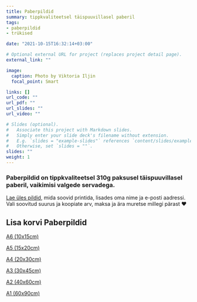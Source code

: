 ```yaml
---
title: Paberpildid
summary: tippkvaliteetsel täispuuvillasel paberil
tags:
- paberpildid
- trükised

date: "2021-10-15T16:32:14+03:00"

# Optional external URL for project (replaces project detail page).
external_link: ""

image:
  caption: Photo by Viktoria Iljin
  focal_point: Smart

links: []
url_code: ""
url_pdf: ""
url_slides: ""
url_video: ""

# Slides (optional).
#   Associate this project with Markdown slides.
#   Simply enter your slide deck's filename without extension.
#   E.g. `slides = "example-slides"` references `content/slides/example-slides.md`.
#   Otherwise, set `slides = ""`.
slides: ""
weight: 1
---
```

### Paberpildid on tippkvaliteetsel 310g paksusel täispuuvillasel paberil, vaikimisi valgede servadega.

[Lae üles pildid](https://www.dropbox.com/request/YulJbiklGcffXMoB7DFo), mida soovid printida, lisades oma nime ja e-posti aadressi. Vali soovitud suurus ja koopiate arv, maksa ja ära muretse millegi pärast ❤️

## Lisa korvi Paberpildid

<a data-dpd-type="button" data-text="A6 (10х15сm)" data-variant="price-right" data-button-size="dpd-large" data-bg-color="ed11cc" data-bg-color-hover="ff1ff6" data-text-color="ffffff" data-pr-bg-color="ffffff" data-pr-color="000000" data-lightbox="1" href="https://lastefoto-ee.dpdcart.com/cart/add?product_id=216910&amp;method_id=236431">A6 (10х15сm)</a><script src="https://lastefoto-ee.dpdcart.com/dpd.js"></script>

<a data-dpd-type="button" data-text="А5 (15х20сm)" data-variant="price-right" data-button-size="dpd-large" data-bg-color="ed11cc" data-bg-color-hover="ff1ff6" data-text-color="ffffff" data-pr-bg-color="ffffff" data-pr-color="000000" data-lightbox="1" href="https://lastefoto-ee.dpdcart.com/cart/add?product_id=216911&amp;method_id=236432">А5 (15х20сm)</a><script src="https://lastefoto-ee.dpdcart.com/dpd.js"></script>

<a data-dpd-type="button" data-text="А4 (20х30сm)" data-variant="price-right" data-button-size="dpd-large" data-bg-color="ed11cc" data-bg-color-hover="ff1ff6" data-text-color="ffffff" data-pr-bg-color="ffffff" data-pr-color="000000" data-lightbox="1" href="https://lastefoto-ee.dpdcart.com/cart/add?product_id=216912&amp;method_id=236433">А4 (20х30сm)</a><script src="https://lastefoto-ee.dpdcart.com/dpd.js"></script>

<a data-dpd-type="button" data-text="А3 (30х45сm)" data-variant="price-right" data-button-size="dpd-large" data-bg-color="ed11cc" data-bg-color-hover="ff1ff6" data-text-color="ffffff" data-pr-bg-color="ffffff" data-pr-color="000000" data-lightbox="1" href="https://lastefoto-ee.dpdcart.com/cart/add?product_id=216913&amp;method_id=236434">А3 (30х45сm)</a><script src="https://lastefoto-ee.dpdcart.com/dpd.js"></script>

<a data-dpd-type="button" data-text="А2 (40х60сm)" data-variant="price-right" data-button-size="dpd-large" data-bg-color="ed11cc" data-bg-color-hover="ff1ff6" data-text-color="ffffff" data-pr-bg-color="ffffff" data-pr-color="000000" data-lightbox="1" href="https://lastefoto-ee.dpdcart.com/cart/add?product_id=216914&amp;method_id=236435">А2 (40х60сm)</a><script src="https://lastefoto-ee.dpdcart.com/dpd.js"></script>

<a data-dpd-type="button" data-text="А1 (60х90сm)" data-variant="price-right" data-button-size="dpd-large" data-bg-color="ed11cc" data-bg-color-hover="ff1ff6" data-text-color="ffffff" data-pr-bg-color="ffffff" data-pr-color="000000" data-lightbox="1" href="https://lastefoto-ee.dpdcart.com/cart/add?product_id=216915&amp;method_id=236436">А1 (60х90сm)</a><script src="https://lastefoto-ee.dpdcart.com/dpd.js"></script>